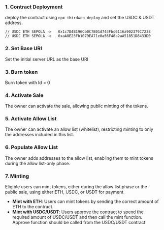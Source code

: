 ### 1. Contract Deployment

deploy the contract using `npx thirdweb deploy` and set the USDC & USDT address.

```
// USDC ETH SEPOLA ->	0x1c7D4B196Cb0C7B01d743Fbc6116a902379C7238
// USDC ETH SEPOLA ->	0xaA8E23Fb1079EA71e0a56F48a2aA51851D8433D0
```

### 2. Set Base URI

Set the initial server URL as the base URI

### 3. Burn token

Burn token with Id = 0

### 4. Activate Sale

The owner can activate the sale, allowing public minting of the tokens.

### 5. Activate Allow List

The owner can activate an allow list (whitelist), restricting minting to only the addresses included in this list.

### 6. Populate Allow List

The owner adds addresses to the allow list, enabling them to mint tokens during the allow list-only phase.

### 7. Minting

Eligible users can mint tokens, either during the allow list phase or the public sale, using either ETH, USDC, or USDT for payment.

- **Mint with ETH**: Users can mint tokens by sending the correct amount of ETH to the contract.
- **Mint with USDC/USDT**: Users approve the contract to spend the required amount of USDC/USDT and then call the mint function.
  Approve function should be called from the USDC/USDT contract
